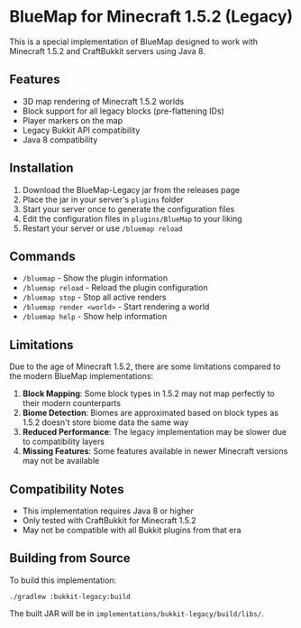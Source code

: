 # BlueMap for Minecraft 1.5.2 (Legacy)

This is a special implementation of BlueMap designed to work with Minecraft 1.5.2 and CraftBukkit servers using Java 8.

## Features

- 3D map rendering of Minecraft 1.5.2 worlds
- Block support for all legacy blocks (pre-flattening IDs)
- Player markers on the map
- Legacy Bukkit API compatibility
- Java 8 compatibility

## Installation

1. Download the BlueMap-Legacy jar from the releases page
2. Place the jar in your server's `plugins` folder
3. Start your server once to generate the configuration files
4. Edit the configuration files in `plugins/BlueMap` to your liking
5. Restart your server or use `/bluemap reload`

## Commands

- `/bluemap` - Show the plugin information
- `/bluemap reload` - Reload the plugin configuration
- `/bluemap stop` - Stop all active renders
- `/bluemap render <world>` - Start rendering a world
- `/bluemap help` - Show help information

## Limitations

Due to the age of Minecraft 1.5.2, there are some limitations compared to the modern BlueMap implementations:

1. **Block Mapping**: Some block types in 1.5.2 may not map perfectly to their modern counterparts
2. **Biome Detection**: Biomes are approximated based on block types as 1.5.2 doesn't store biome data the same way
3. **Reduced Performance**: The legacy implementation may be slower due to compatibility layers
4. **Missing Features**: Some features available in newer Minecraft versions may not be available

## Compatibility Notes

- This implementation requires Java 8 or higher
- Only tested with CraftBukkit for Minecraft 1.5.2
- May not be compatible with all Bukkit plugins from that era

## Building from Source

To build this implementation:

```shell
./gradlew :bukkit-legacy:build
```

The built JAR will be in `implementations/bukkit-legacy/build/libs/`. 